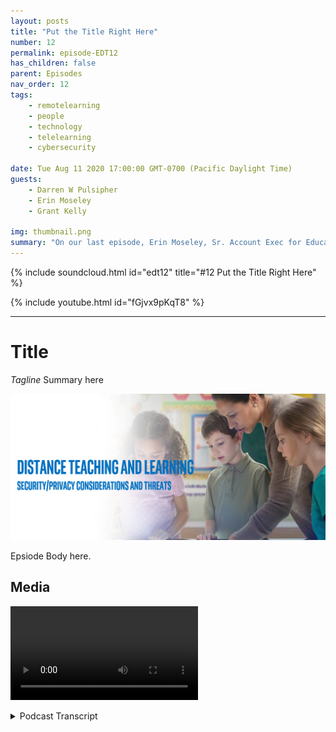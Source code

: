 ```yaml
---
layout: posts
title: "Put the Title Right Here"
number: 12
permalink: episode-EDT12
has_children: false
parent: Episodes
nav_order: 12
tags:
    - remotelearning
    - people
    - technology
    - telelearning
    - cybersecurity

date: Tue Aug 11 2020 17:00:00 GMT-0700 (Pacific Daylight Time)
guests:
    - Darren W Pulsipher
    - Erin Moseley
    - Grant Kelly

img: thumbnail.png
summary: "On our last episode, Erin Moseley, Sr. Account Exec for Education at Intel, and Grant Kelly, Solution Architect for Education at Intel joined Darren to talk about the technological challenges and options in distance learning. In this episode, we delve more deeply into privacy and security threats and solutions."
---
```


{% include soundcloud.html id="edt12" title="#12 Put the Title Right Here" %}

{% include youtube.html id="fGjvx9pKqT8" %}

---

# Title

*Tagline*
Summary here

![episode image](./thumbnail.png)

Epsiode Body here.

## Media

<video src='url'></video>

<details>
<summary> Podcast Transcript </summary>

<p></p>

</details>
